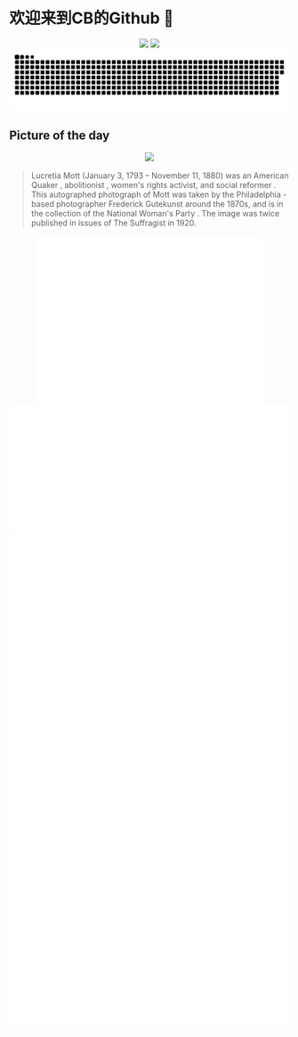 
# 欢迎来到CB的Github 👋

<div align="center">
  <img height="137px" src="https://github-readme-stats.vercel.app/api?username=SuperCB&show_icons=true&theme=radical" />
  <img height="137px" src="https://github-readme-stats.vercel.app/api/top-langs/?username=SuperCB&hide_title=true&hide_border=true&layout=compact&langs_count=6&text_color=000&icon_color=fff" />
</div>


<div align="center">
    <img src="./contribution-snake/github-contribution-grid-snake.svg" />
</div>



## Picture of the day
<div align="center">
  <img width=400px src="https://upload.wikimedia.org/wikipedia/commons/thumb/0/03/Lucretia_Mott%2C_signed_photo%2C_by_F._Gutekunst.jpg/525px-Lucretia_Mott%2C_signed_photo%2C_by_F._Gutekunst.jpg" />
</div>

>Lucretia Mott  (January 3, 1793 – November 11, 1880) was an  American Quaker ,  abolitionist ,  women's rights  activist, and  social reformer . This autographed photograph of Mott was taken by the  Philadelphia -based photographer  Frederick Gutekunst  around the 1870s, and is in the collection of the  National Woman's Party . The image was twice published in issues of  The Suffragist  in 1920.



<div align="center">
  <img height="300px" src="base_metrics.svg" />
  <img  src="metrics.plugin.calendar.full.svg" />
</div>


<div align="center">
  <img  src="plugin_metrics.svg" /> 
</div>
